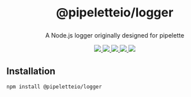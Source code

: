 <h1 align="center">
  <p>@pipeletteio/logger</p>
</h1>

<p align="center">A Node.js logger originally designed for pipelette</p>

<p align="center">
  <a alt="Build Status" href="https://github.com/pipeletteio/logger/actions?query=workflow">
    <img src="https://github.com/pipeletteio/logger/workflows/Build/badge.svg"/>
  </a>
  <a alt="Npm version" href="https://www.npmjs.com/package/@pipeletteio/logger?activeTab=versions">
    <img src="https://img.shields.io/npm/v/@pipeletteio/logger.svg?longCache=true&logo=npm">
  </a>
  <a alt="CodeClimate coverage" href="https://codeclimate.com/github/pipeletteio/logger/test_coverage">
    <img src="https://api.codeclimate.com/v1/badges/bc8f51ca4ead9a23cdf6/test_coverage"/>
  </a>
  <a alt="CodeClimate maintainability" href="https://codeclimate.com/github/pipeletteio/logger/maintainability">
    <img src="https://api.codeclimate.com/v1/badges/bc8f51ca4ead9a23cdf6/maintainability"/>
  </a>
  <a alt="Node requierement version" href="https://github.com/pipeletteio/logger/blob/master/package.json">
    <img src="https://img.shields.io/node/v/@pipeletteio/logger.svg?longCache=true"/>
  </a>
</p>

## Installation
```bash
npm install @pipeletteio/logger
```
